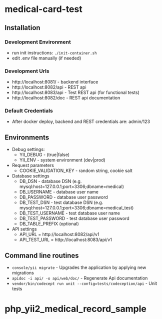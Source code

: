 # medical-card-test

## Installation

### Development Environment

* run init instructions: `./init-container.sh`
* edit .env file manually (if needed)

### Development Urls
* http://localhost:8081/ - backend interface
* http://localhost:8082/api - REST api
* http://localhost:8083/api - Test REST api (for functional tests)
* http://localhost:8082/doc - REST api documentation

### Default Credentials
* After docker deploy, backend and REST credentials are: admin/123

## Environments
* Debug settings:
  * YII_DEBUG - (true|false)
  * YII_ENV - system environment (dev|prod)
* Request parameters
  * COOKIE_VALIDATION_KEY - random string, cookie salt
* Database settings
  * DB_DSN - database DSN (e.g. mysql:host=127.0.0.1;port=3306;dbname=medical)
  * DB_USERNAME - database user name
  * DB_PASSWORD - database user password
  * DB_TEST_DSN - test database DSN (e.g. mysql:host=127.0.0.1;port=3306;dbname=medical_test)
  * DB_TEST_USERNAME - test database user name
  * DB_TEST_PASSWORD - test database user password
  * DB_TABLE_PREFIX (optional)
* API settings
  * API_URL = http://localhost:8082/api/v1
  * API_TEST_URL = http://localhost:8083/api/v1

## Command line routines

* `console/yii migrate` - Upgrades the application by applying new migrations
* `apidoc -i api/ -o api/web/doc/` - Regenerate Api documentation
* `vendor/bin/codecept run unit --config=tests/codeception/api` - Unit tests
# php_yii2_medical_record_sample

